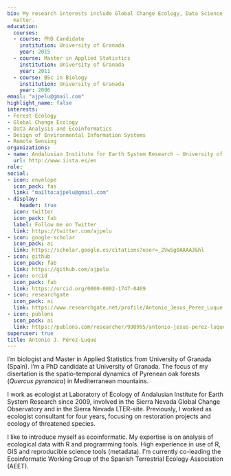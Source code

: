 ```yaml
---
bio: My research interests include Global Change Ecology, Data Science and Remote Sensing
  matter.
education:
  courses:
  - course: PhD Candidate
    institution: University of Granada
    year: 2015
  - course: Master in Applied Statistics
    institution: University of Granada
    year: 2011
  - course: BSc in Biology
    institution: University of Granada
    year: 2006
email: "ajpelu@gmail.com"
highlight_name: false
interests:
- Forest Ecology
- Global Change Ecology
- Data Analysis and Ecoinformatics
- Design of Environmental Information Systems
- Remote Sensing 
organizations:
- name: Andalusian Institute for Earth System Research - University of Granada
  url: http://www.iista.es/en
role: 
social:
- icon: envelope
  icon_pack: fas
  link: "mailto:ajpelu@gmail.com"
- display:
    header: true
  icon: twitter
  icon_pack: fab
  label: Follow me on Twitter
  link: https://twitter.com/ajpelu
- icon: google-scholar
  icon_pack: ai
  link: https://scholar.google.es/citations?user=_2VwSg0AAAAJ&hl
- icon: github
  icon_pack: fab
  link: https://github.com/ajpelu
- icon: orcid
  icon_pack: fab
  link: https://orcid.org/0000-0002-1747-0469
- icon: researchgate
  icon_pack: ai
  link: https://www.researchgate.net/profile/Antonio_Jesus_Perez_Luque
- icon: publons
  icon_pack: ai
  link: https://publons.com/researcher/990995/antonio-jesus-perez-luque/
superuser: true
title: Antonio J. Pérez-Luque
---
```


I’m biologist and Master in Applied Statistics from University of Granada (Spain). I’m a PhD candidate at University of Granada. The focus of my disertation is the spatio-temporal dynamics of Pyrenean oak forests (*Quercus pyrenaica*) in Mediterranean mountains.

I work as ecologist at Laboratory of Ecology of Andalusian Institute for Earth System Research since 2009, involved in the Sierra Nevada Global Change Observatory and in the Sierra Nevada LTER-site. Previously, I worked as ecologist consultant for four years, focusing on restoration projects and ecology of threatened species.

I like to introduce myself as ecoinformatic. My expertise is on analysis of ecological data with R and programming tools. High experience in use of R, GIS and reproducible science tools (metadata). I’m currently co-leading the Ecoinformatic Working Group of the Spanish Terrestrial Ecology Association (AEET).
